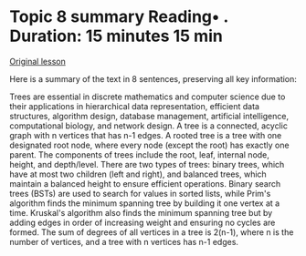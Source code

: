 # Topic 8 summary Reading• . Duration: 15 minutes 15 min

[Original lesson](https://www.coursera.org/learn/uol-discrete-mathematics/supplement/3rT20/topic-8-summary)

Here is a summary of the text in 8 sentences, preserving all key information:

Trees are essential in discrete mathematics and computer science due to their applications in hierarchical data representation, efficient data structures, algorithm design, database management, artificial intelligence, computational biology, and network design. A tree is a connected, acyclic graph with n vertices that has n-1 edges. A rooted tree is a tree with one designated root node, where every node (except the root) has exactly one parent. The components of trees include the root, leaf, internal node, height, and depth/level. There are two types of trees: binary trees, which have at most two children (left and right), and balanced trees, which maintain a balanced height to ensure efficient operations. Binary search trees (BSTs) are used to search for values in sorted lists, while Prim's algorithm finds the minimum spanning tree by building it one vertex at a time. Kruskal's algorithm also finds the minimum spanning tree but by adding edges in order of increasing weight and ensuring no cycles are formed. The sum of degrees of all vertices in a tree is 2(n-1), where n is the number of vertices, and a tree with n vertices has n-1 edges.

